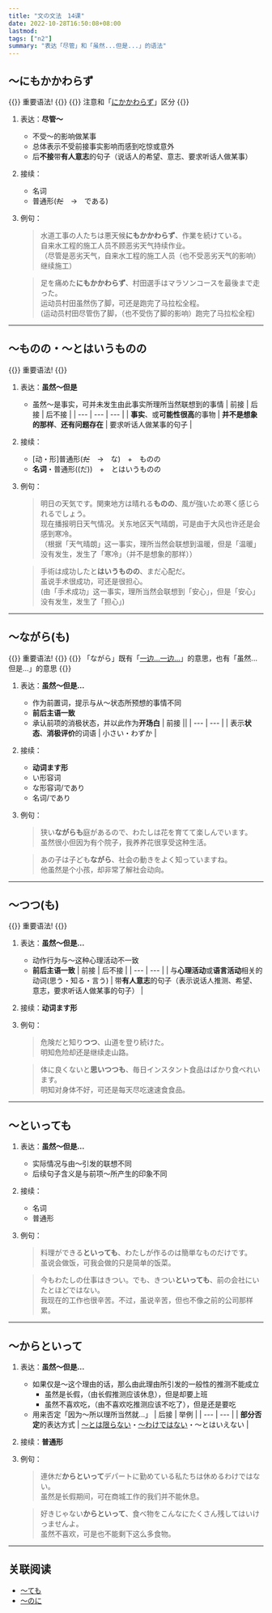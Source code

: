 ```yaml
---
title: "文の文法　14课"
date: 2022-10-28T16:50:08+08:00
lastmod: 
tags: ["n2"]
summary: "表达「尽管」和「虽然...但是...」的语法"
---
```


## 〜にもかかわらず
{{<badge>}}
重要语法!
{{</badge>}}
{{<alert>}}
注意和「[にかかわらず](/n2/11/#にかかわりなくにかかわらず)」区分
{{</alert>}}

1. 表达：**尽管〜**
    - 不受〜的影响做某事
    - 总体表示不受前接事实影响而感到吃惊或意外
    - 后**不接**带**有人意志**的句子（说话人的希望、意志、要求听话人做某事）
2. 接续：
    - 名词
    - 普通形(~~だ~~　→　である)
3. 例句：
    > 水道工事の人たちは悪天候**にもかかわらず**、作業を続けている。  
    自来水工程的施工人员不顾恶劣天气持续作业。  
    （尽管是恶劣天气，自来水工程的施工人员（也不受恶劣天气的影响）继续施工）

    > 足を痛めた**にもかかわらず**、村田選手はマラソンコースを最後まで走った。  
    运动员村田虽然伤了脚，可还是跑完了马拉松全程。  
    (运动员村田尽管伤了脚，（也不受伤了脚的影响）跑完了马拉松全程)

---
## 〜ものの・〜とはいうものの
{{<badge>}}
重要语法!
{{</badge>}}

1. 表达：**虽然〜但是**
    - 虽然〜是事实，可并未发生由此事实所理所当然联想到的事情
    | 前接 | 后接 | 后不接 |
    | --- | --- | --- |
    | **事实**、或**可能性很高**的事物 | **并不是想象的那样**、**还有问题存在** | 要求听话人做某事的句子 |
2. 接续：
    - [动・形]普通形(~~だ~~　→　な)　+　ものの
    - **名词**・普通形((だ))　+　とはいうものの
3. 例句：
    > 明日の天気です。関東地方は晴れる**ものの**、風が強いため寒く感じられるでしょう。  
    现在播报明日天气情况。关东地区天气晴朗，可是由于大风也许还是会感到寒冷。  
    （根据「天气晴朗」这一事实，理所当然会联想到温暖，但是「温暖」没有发生，发生了「寒冷」（并不是想象的那样））

    > 手術は成功したと**はいうものの**、まだ心配だ。  
    虽说手术很成功，可还是很担心。  
    (由「手术成功」这一事实，理所当然会联想到「安心」，但是「安心」没有发生，发生了「担心」)

---
## 〜ながら(も)
{{<badge>}}
重要语法!
{{</badge>}}
{{<alert>}}
「ながら」既有「[一边...一边...](/minnano/28/#动词1ます形-ながら-动词2)」的意思，也有「虽然...但是...」的意思
{{</alert>}}

1. 表达：**虽然〜但是...**
    - 作为前置词，提示与从〜状态所预想的事情不同
    - **前后主语一致**
    - 承认前项的消极状态，并以此作为**开场白**
    | 前接 ||
    | --- | --- |
    | 表示**状态**、**消极评价**的词语 | 小さい・わずか |
2. 接续：
    - **动词ます形**
    - い形容词
    - な形容词/であり
    - 名词/であり
3. 例句：
    > 狭い**ながらも**庭があるので、わたしは花を育てて楽しんでいます。  
    虽然很小但因为有个院子，我养养花很享受这种生活。

    > あの子は子ども**ながら**、社会の動きをよく知っていますね。  
    他虽然是个小孩，却非常了解社会动向。

---
## 〜つつ(も)
{{<badge>}}
重要语法!
{{</badge>}}

1. 表达：**虽然〜但是...**
    - 动作行为与〜这种心理活动不一致
    - **前后主语一致**
    | 前接 | 后不接 |
    | --- | --- |
    | 与**心理活动**或**语言活动**相关的动词(思う・知る・言う) | 带**有人意志**的句子（表示说话人推测、希望、意志，要求听话人做某事的句子） |
2. 接续：**动词ます形**
3. 例句：
    > 危険だと知り**つつ**、山道を登り続けた。  
    明知危险却还是继续走山路。

    > 体に良くないと**思いつつも**、毎日インスタント食品はばかり食べれいます。  
    明知对身体不好，可还是每天尽吃速速食食品。

---
## 〜といっても
1. 表达：**虽然〜但是...**
    - 实际情况与由〜引发的联想不同
    - 后续句子含义是与前项〜所产生的印象不同
2. 接续：
    - 名词
    - 普通形
3. 例句：
    > 料理ができる**といっても**、わたしが作るのは簡単なものだけです。  
    虽说会做饭，可我会做的只是简单的饭菜。

    > 今もわたしの仕事はきつい。でも、きつい**といっても**、前の会社にいたとほどではない。  
    我现在的工作也很辛苦。不过，虽说辛苦，但也不像之前的公司那样累。

---
## 〜からといって
1. 表达：**虽然〜但是...**
    - 如果仅是〜这个理由的话，那么由此理由所引发的一般性的推测不能成立
        - 虽然是长假，（由长假推测应该休息），但是却要上班
        - 虽然不喜欢吃，（由不喜欢吃推测应该不吃了），但是还是要吃
    - 用来否定「因为〜所以理所当然就...」
    | 后接 | 举例 |
    | --- | --- |
    | **部分否定**的表达方式 | [〜とは限らない](/n3/8/#とは限らない)・[〜わけではない](/n3/8/#わけではないというわけではないのではない)・〜とはいえない |
2. 接续：**普通形**
3. 例句：
    > 連休だ**からといって**デパートに勤めている私たちは休めるわけではない。  
    虽然是长假期间，可在商城工作的我们并不能休息。

    > 好きじゃない**からといって**、食べ物をこんなにたくさん残してはいけっませんよ。  
    虽然不喜欢，可是也不能剩下这么多食物。

---
## 关联阅读
- [〜ても](/minnano/25/#ても主句)
- [〜のに](/minnano/45/#普通形だ--なのに)